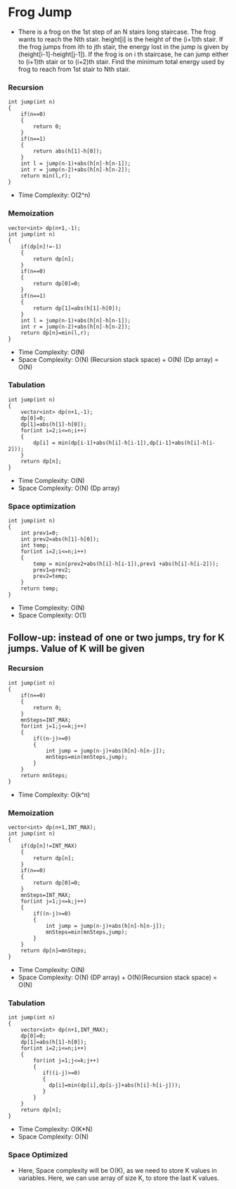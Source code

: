 # Frog Jump
- There is a frog on the 1st step of an N stairs long staircase. The frog wants to reach the Nth stair. height[i] is the height of the (i+1)th stair. If the frog jumps from ith to jth stair, the energy lost in the jump is given by (height[i-1]-height[j-1]). If the frog is on i th staircase, he can jump either to (i+1)th stair or to (i+2)th stair. Find the minimum total energy used by frog to reach from 1st stair to Nth stair.

### Recursion
```
int jump(int n)
{
    if(n==0)
    {
        return 0;
    }
    if(n==1)
    {
        return abs(h[1]-h[0]);
    }
    int l = jump(n-1)+abs(h[n]-h[n-1]);
    int r = jump(n-2)+abs(h[n]-h[n-2]);
    return min(l,r);
}
```
- Time Complexity: O(2^n)

### Memoization

```
vector<int> dp(n+1,-1);
int jump(int n)
{
    if(dp[n]!=-1)
    {
        return dp[n];
    }
    if(n==0)
    {
        return dp[0]=0;
    }
    if(n==1)
    {
        return dp[1]=abs(h[1]-h[0]);
    }
    int l = jump(n-1)+abs(h[n]-h[n-1]);
    int r = jump(n-2)+abs(h[n]-h[n-2]);
    return dp[n]=min(l,r);
}
```
- Time Complexity: O(N)
- Space Complexity: O(N) (Recursion stack space) + O(N) (Dp array) = O(N)

### Tabulation

```
int jump(int n)
{
    vector<int> dp(n+1,-1);
    dp[0]=0;
    dp[1]=abs(h[1]-h[0]);
    for(int i=2;i<=n;i++)
    {
        dp[i] = min(dp[i-1]+abs(h[i]-h[i-1]),dp[i-1]+abs(h[i]-h[i-2]));
    }
    return dp[n];
}
```
- Time Complexity: O(N)
- Space Complexity: O(N) (Dp array)

### Space optimization
```
int jump(int n)
{
    int prev1=0;
    int prev2=abs(h[1]-h[0]);
    int temp;
    for(int i=2;i<=n;i++)
    {
        temp = min(prev2+abs(h[i]-h[i-1]),prev1 +abs(h[i]-h[i-2]));
        prev1=prev2;
        prev2=temp;
    }
    return temp;
}
```
- Time Complexity: O(N)
- Space Complexity: O(1) 


## Follow-up: instead of one or two jumps, try for K jumps. Value of K will be given


### Recursion
```
int jump(int n)
{
    if(n==0)
    {
        return 0;
    }
    mnSteps=INT_MAX;
    for(int j=1;j<=k;j++)
    {
        if((n-j)>=0)
        {
            int jump = jump(n-j)+abs(h[n]-h[n-j]);
            mnSteps=min(mnSteps,jump);
        }
    }
    return mnSteps;
}
```
- Time Complexity: O(k^n)

### Memoization
```
vector<int> dp(n+1,INT_MAX);
int jump(int n)
{
    if(dp[n]!=INT_MAX)
    {
        return dp[n];
    }
    if(n==0)
    {
        return dp[0]=0;
    }
    mnSteps=INT_MAX;
    for(int j=1;j<=k;j++)
    {
        if((n-j)>=0)
        {
            int jump = jump(n-j)+abs(h[n]-h[n-j]);
            mnSteps=min(mnSteps,jump);
        }
    }
    return dp[n]=mnSteps;
}
```
- Time Complexity: O(N)
- Space Complexity: O(N) (DP array) + O(N)(Recursion stack space) = O(N)

### Tabulation
```
int jump(int n)
{
    vector<int> dp(n+1,INT_MAX);
    dp[0]=0;
    dp[1]=abs(h[1]-h[0]);
    for(int i=2;i<=n;i++)
    {
        for(int j=1;j<=k;j++)
        {
           if((i-j)>=0)
           {
             dp[i]=min(dp[i],dp[i-j]+abs(h[i]-h[i-j]));
           }
        }
    }
    return dp[n];
}
```

- Time Complexity: O(K*N)
- Space Complexity: O(N)

### Space Optimized

- Here, Space complexity will be O(K), as we need to store K values in variables. Here, we can use array of size K, to store the last K values.

